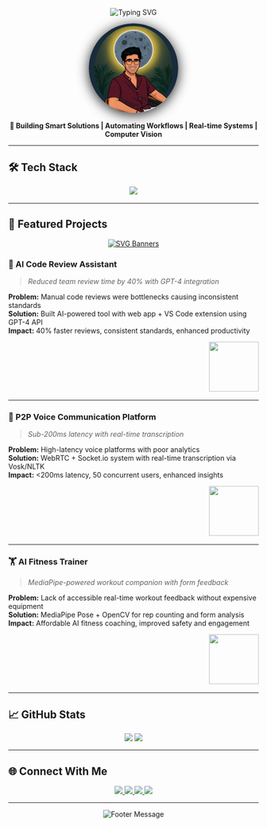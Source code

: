 <!-- Animated Header -->
<p align="center">
  <img src="https://readme-typing-svg.herokuapp.com?font=Fira+Code&size=28&pause=1000&color=F75C7E&center=true&vCenter=true&width=600&lines=Hi+I'm+Samarth!;AI+Engineer+%26+Full+Stack+Developer;Welcome+to+my+GitHub+Profile!" alt="Typing SVG" />
</p>

<!-- Profile Card -->
<p align="center">
  <img src="https://raw.githubusercontent.com/samarthify/samarthify/main/avatar.jpg" width="180" style="border-radius:50%; box-shadow: 0 4px 24px #222;" alt="Samarth's Avatar"/>
</p>
<p align="center">
  <b>🚀 Building Smart Solutions | Automating Workflows | Real-time Systems | Computer Vision</b>
</p>

---

## 🛠️ Tech Stack

<p align="center">
  <a href="https://skillicons.dev">
    <img src="https://skillicons.dev/icons?i=python,java,js,ts,go,html,css,react,nextjs,nodejs,express,flask,fastapi,mongodb,postgresql,sqlite,redis,docker,aws,git,vscode" />
  </a>
</p>

---

## 🎯 Featured Projects

<div align="center">

[![SVG Banners](https://svg-banners.vercel.app/api?type=typeWriter&text1=My+Amazing+Projects&width=600&height=120)](https://github.com/samarthify)

</div>

### 🤖 AI Code Review Assistant
> *Reduced team review time by 40% with GPT-4 integration*

**Problem:** Manual code reviews were bottlenecks causing inconsistent standards  
**Solution:** Built AI-powered tool with web app + VS Code extension using GPT-4 API  
**Impact:** 40% faster reviews, consistent standards, enhanced productivity

<div align="right">
  <img src="https://raw.githubusercontent.com/Anmol-Baranwal/Cool-GIFs-For-GitHub/main/GIFs/ai-robot.gif" width="100" height="100"/>
</div>

---

### 🎤 P2P Voice Communication Platform  
> *Sub-200ms latency with real-time transcription*

**Problem:** High-latency voice platforms with poor analytics  
**Solution:** WebRTC + Socket.io system with real-time transcription via Vosk/NLTK  
**Impact:** <200ms latency, 50 concurrent users, enhanced insights

<div align="right">
  <img src="https://raw.githubusercontent.com/Anmol-Baranwal/Cool-GIFs-For-GitHub/main/GIFs/voice.gif" width="100" height="100"/>
</div>

---

### 🏋️ AI Fitness Trainer
> *MediaPipe-powered workout companion with form feedback*

**Problem:** Lack of accessible real-time workout feedback without expensive equipment  
**Solution:** MediaPipe Pose + OpenCV for rep counting and form analysis  
**Impact:** Affordable AI fitness coaching, improved safety and engagement

<div align="right">
  <img src="https://raw.githubusercontent.com/Anmol-Baranwal/Cool-GIFs-For-GitHub/main/GIFs/fitness.gif" width="100" height="100"/>
</div>

---

## 📈 GitHub Stats

<p align="center">
  <img src="https://github-readme-stats.vercel.app/api?username=samarthify&show_icons=true&theme=radical&count_private=true&hide_border=true" />
  <img src="https://streak-stats.demolab.com?user=samarthify&theme=radical&hide_border=true" />
</p>

---

## 🌐 Connect With Me

<p align="center">
  <a href="https://linkedin.com/in/samarthnagpal">
    <img src="https://img.shields.io/badge/LinkedIn-0077B5?style=for-the-badge&logo=linkedin&logoColor=white"/>
  </a>
  <a href="https://x.com/samarthify">
    <img src="https://img.shields.io/badge/Twitter-1DA1F2?style=for-the-badge&logo=twitter&logoColor=white"/>
  </a>
  <a href="mailto:samarthifyy@gmail.com">
    <img src="https://img.shields.io/badge/Email-D14836?style=for-the-badge&logo=gmail&logoColor=white"/>
  </a>
  <a href="https://samarthify.in">
    <img src="https://img.shields.io/badge/Portfolio-FF5722?style=for-the-badge&logo=todoist&logoColor=white"/>
  </a>
</p>

---

<p align="center">
  <img src="https://readme-typing-svg.herokuapp.com/?lines=Open+to+interesting+conversations;And+collaboration+opportunities;Let's+build+something+useful+together!&font=Fira%20Code&center=true&width=500&height=50&color=00d9ff&size=16&pause=1000&multiline=true" alt="Footer Message"/>
</p>
